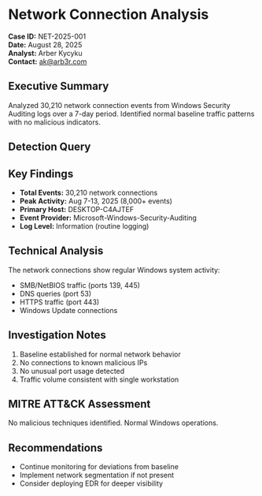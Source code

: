 # Network Connection Analysis

**Case ID:** NET-2025-001  
**Date:** August 28, 2025  
**Analyst:** Arber Kycyku  
**Contact:** ak@arb3r.com

## Executive Summary
Analyzed 30,210 network connection events from Windows Security Auditing logs over a 7-day period. Identified normal baseline traffic patterns with no malicious indicators.

## Detection Query
## Key Findings
- **Total Events:** 30,210 network connections
- **Peak Activity:** Aug 7-13, 2025 (8,000+ events)
- **Primary Host:** DESKTOP-C4AJTEF
- **Event Provider:** Microsoft-Windows-Security-Auditing
- **Log Level:** Information (routine logging)

## Technical Analysis
The network connections show regular Windows system activity:
- SMB/NetBIOS traffic (ports 139, 445)
- DNS queries (port 53)
- HTTPS traffic (port 443)
- Windows Update connections

## Investigation Notes
1. Baseline established for normal network behavior
2. No connections to known malicious IPs
3. No unusual port usage detected
4. Traffic volume consistent with single workstation

## MITRE ATT&CK Assessment
No malicious techniques identified. Normal Windows operations.

## Recommendations
- Continue monitoring for deviations from baseline
- Implement network segmentation if not present
- Consider deploying EDR for deeper visibility

